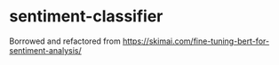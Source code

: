 # sentiment-classifier

Borrowed and refactored from https://skimai.com/fine-tuning-bert-for-sentiment-analysis/
